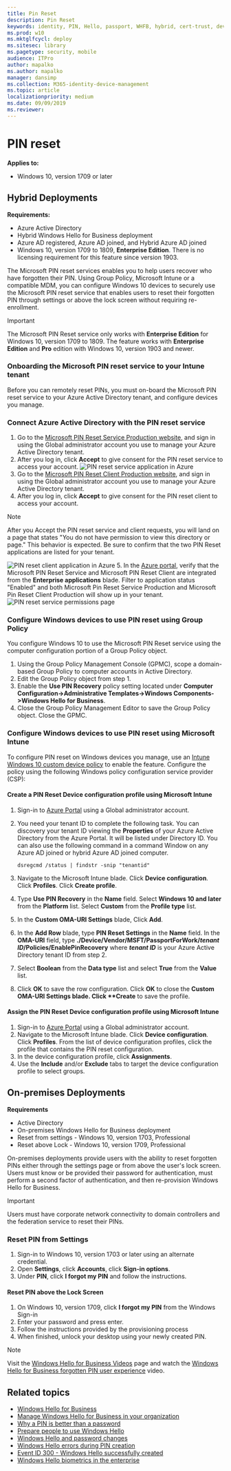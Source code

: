 ```yaml
---
title: Pin Reset
description: Pin Reset
keywords: identity, PIN, Hello, passport, WHFB, hybrid, cert-trust, device, reset
ms.prod: w10
ms.mktglfcycl: deploy
ms.sitesec: library
ms.pagetype: security, mobile
audience: ITPro
author: mapalko
ms.author: mapalko
manager: dansimp
ms.collection: M365-identity-device-management
ms.topic: article
localizationpriority: medium
ms.date: 09/09/2019
ms.reviewer: 
---
```


# PIN reset

**Applies to:**

- Windows 10, version 1709 or later

## Hybrid Deployments

**Requirements:**

- Azure Active Directory
- Hybrid Windows Hello for Business deployment
- Azure AD registered, Azure AD joined, and Hybrid Azure AD joined
- Windows 10, version 1709 to 1809, **Enterprise Edition**. There is no licensing requirement for this feature since version 1903.

The Microsoft PIN reset services enables you to help users recover who have forgotten their PIN.  Using Group Policy, Microsoft Intune or a compatible MDM, you can configure Windows 10 devices to securely use the Microsoft PIN reset service that enables users to reset their forgotten PIN through settings or above the lock screen without requiring re-enrollment.

>[!IMPORTANT]
> The Microsoft PIN Reset service only works with **Enterprise Edition** for Windows 10, version 1709 to 1809.  The feature works with **Enterprise Edition** and **Pro** edition with Windows 10, version 1903 and newer.

### Onboarding the Microsoft PIN reset service to your Intune tenant

Before you can remotely reset PINs, you must on-board the Microsoft PIN reset service to your Azure Active Directory tenant, and configure devices you manage.

### Connect Azure Active Directory with the PIN reset service

1. Go to the [Microsoft PIN Reset Service Production website](https://login.windows.net/common/oauth2/authorize?response_type=code&client_id=b8456c59-1230-44c7-a4a2-99b085333e84&resource=https%3A%2F%2Fgraph.windows.net&redirect_uri=https%3A%2F%2Fcred.microsoft.com&state=e9191523-6c2f-4f1d-a4f9-c36f26f89df0&prompt=admin_consent), and sign in using the Global administrator account you use to manage your Azure Active Directory tenant.
2. After you log in, click **Accept** to give consent for the PIN reset service to access your account.
![PIN reset service application in Azure](images/pinreset/pin-reset-service-prompt.png)
3. Go to the [Microsoft PIN Reset Client Production website](https://login.windows.net/common/oauth2/authorize?response_type=code&client_id=9115dd05-fad5-4f9c-acc7-305d08b1b04e&resource=https%3A%2F%2Fcred.microsoft.com%2F&redirect_uri=ms-appx-web%3A%2F%2FMicrosoft.AAD.BrokerPlugin%2F9115dd05-fad5-4f9c-acc7-305d08b1b04e&state=6765f8c5-f4a7-4029-b667-46a6776ad611&prompt=admin_consent), and sign in using the Global administrator account you use to manage your Azure Active Directory tenant.
4. After you log in, click **Accept** to give consent for the PIN reset client to access your account.

> [!NOTE]
> After you Accept the PIN reset service and client requests, you will land on a page that states "You do not have permission to view this directory or page." This behavior is expected. Be sure to confirm that the two PIN Reset applications are listed for your tenant.

![PIN reset client application in Azure](images/pinreset/pin-reset-client-prompt.png)
5. In the [Azure portal](https://portal.azure.com), verify that the Microsoft PIN Reset Service and Microsoft PIN Reset Client are integrated from the **Enterprise applications** blade. Filter to application status "Enabled" and both Microsoft Pin Reset Service Production and Microsoft Pin Reset Client Production will show up in your tenant.
![PIN reset service permissions page](images/pinreset/pin-reset-applications.png)

### Configure Windows devices to use PIN reset using Group Policy

You configure Windows 10 to use the Microsoft PIN Reset service using the computer configuration portion of a Group Policy object.

1. Using the Group Policy Management Console (GPMC), scope a domain-based Group Policy to computer accounts in Active Directory.
2. Edit the Group Policy object from step 1.
3. Enable the **Use PIN Recovery** policy setting located under **Computer Configuration->Administrative Templates->Windows Components->Windows Hello for Business**.
4. Close the Group Policy Management Editor to save the Group Policy object.  Close the GPMC.

### Configure Windows devices to use PIN reset using Microsoft Intune

To configure PIN reset on Windows devices you manage, use an [Intune Windows 10 custom device policy](https://docs.microsoft.com/intune/custom-settings-windows-10) to enable the feature. Configure the policy using the following Windows policy configuration service provider (CSP):

#### Create a PIN Reset Device configuration profile using Microsoft Intune

1. Sign-in to [Azure Portal](https://portal.azure.com) using a Global administrator account.
2. You need your tenant ID to complete the following task.  You can discovery your tenant ID viewing the **Properties** of your Azure Active Directory from the Azure Portal. It will be listed under Directory ID. You can also use the following command in a command Window on any Azure AD joined or hybrid Azure AD joined computer.</br>

    ```
    dsregcmd /status | findstr -snip "tenantid"
    ```

1. Navigate to the Microsoft Intune blade. Click **Device configuration**. Click **Profiles**. Click **Create profile**.
1. Type **Use PIN Recovery** in the **Name** field. Select **Windows 10 and later** from the **Platform** list.  Select **Custom** from the **Profile type** list.
1. In the **Custom OMA-URI Settings** blade, Click **Add**.
1. In the **Add Row** blade, type **PIN Reset Settings** in the **Name** field. In the **OMA-URI** field, type **./Device/Vendor/MSFT/PassportForWork/*tenant ID*/Policies/EnablePinRecovery** where <b>*tenant ID*</b> is your Azure Active Directory tenant ID from step 2.
1. Select **Boolean** from the **Data type** list and select **True** from the **Value** list.
1. Click **OK** to save the row configuration. Click **OK** to close the <strong>Custom OMA-URI Settings blade.  Click **Create</strong> to save the profile.
 
#### Assign the PIN Reset Device configuration profile using Microsoft Intune

1. Sign-in to [Azure Portal](https://portal.azure.com) using a Global administrator account. 
2. Navigate to the Microsoft Intune blade. Click **Device configuration**. Click **Profiles**. From the list of device configuration profiles, click the profile that contains the PIN reset configuration.
3. In the device configuration profile, click **Assignments**.
4. Use the **Include** and/or **Exclude** tabs to target the device configuration profile to select groups.

## On-premises Deployments

**Requirements**

* Active Directory
* On-premises Windows Hello for Business deployment
* Reset from settings - Windows 10, version 1703, Professional
* Reset above Lock - Windows 10, version 1709, Professional

On-premises deployments provide users with the ability to reset forgotten PINs either through the settings page or from above the user's lock screen.  Users must know or be provided their password for authentication, must perform a second factor of authentication, and then re-provision Windows Hello for Business.

>[!IMPORTANT]
>Users must have corporate network connectivity to domain controllers and the federation service to reset their PINs.

### Reset PIN from Settings

1. Sign-in to Windows 10, version 1703 or later using an alternate credential.
2. Open **Settings**, click **Accounts**, click **Sign-in options**.
3. Under **PIN**, click **I forgot my PIN** and follow the instructions.

#### Reset PIN above the Lock Screen

 1. On Windows 10, version 1709, click **I forgot my PIN** from the Windows Sign-in
 2. Enter your password and press enter.
 3. Follow the instructions provided by the provisioning process
 4. When finished, unlock your desktop using your newly created PIN.

>[!NOTE]
> Visit the [Windows Hello for Business Videos](https://docs.microsoft.com/windows/security/identity-protection/hello-for-business/hello-videos.md) page and watch the [Windows Hello for Business forgotten PIN user experience](https://docs.microsoft.com/windows/security/identity-protection/hello-for-business/hello-videos#windows-hello-for-business-forgotten-pin-user-experience) video.

## Related topics

- [Windows Hello for Business](hello-identity-verification.md)
- [Manage Windows Hello for Business in your organization](hello-manage-in-organization.md)
- [Why a PIN is better than a password](hello-why-pin-is-better-than-password.md)
- [Prepare people to use Windows Hello](hello-prepare-people-to-use.md)
- [Windows Hello and password changes](hello-and-password-changes.md)
- [Windows Hello errors during PIN creation](hello-errors-during-pin-creation.md)
- [Event ID 300 - Windows Hello successfully created](hello-event-300.md)
- [Windows Hello biometrics in the enterprise](hello-biometrics-in-enterprise.md)
